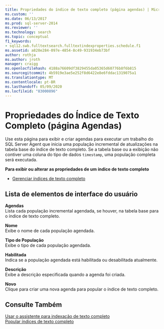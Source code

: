 ```yaml
---
title: Propriedades do índice de texto completo (página agendas) | Microsoft Docs
ms.custom: ''
ms.date: 06/13/2017
ms.prod: sql-server-2014
ms.reviewer: ''
ms.technology: search
ms.topic: conceptual
f1_keywords:
- sql12.swb.fulltextsearch.fulltextindexproperties.schedule.f1
ms.assetid: a828e284-097e-4854-8c49-931934eb73bf
author: rothja
ms.author: jroth
manager: craigg
ms.openlocfilehash: 4188a76609df3829455da05365d60776b8f6b815
ms.sourcegitcommit: 4b5919e3ae5e252f8d6422e8e6fddac1319075a1
ms.translationtype: MT
ms.contentlocale: pt-BR
ms.lasthandoff: 05/09/2020
ms.locfileid: "83000896"
---
```

# <a name="full-text-index-properties-schedules-page"></a>Propriedades do Índice de Texto Completo (página Agendas)
  Use esta página para exibir e criar agendas para executar um trabalho do SQL Server Agent que inicia uma população incremental de atualizações na tabela base do índice de texto completo. Se a tabela base ou a exibição não contiver uma coluna do tipo de dados `timestamp`, uma população completa será executada.  
  
 **Para exibir ou alterar as propriedades de um índice de texto completo**  
  
-   [Gerenciar índices de texto completo](../relational-databases/indexes/indexes.md)  
  
## <a name="uielement-list"></a>Lista de elementos de interface do usuário  
 **Agendas**  
 Lista cada população incremental agendada, se houver, na tabela base para o índice de texto completo.  
  
 **Nome**  
 Exibe o nome de cada população agendada.  
  
 **Tipo de População**  
 Exibe o tipo de cada população agendada.  
  
 **Habilitada**  
 Indica se a população agendada está habilitada ou desabilitada atualmente.  
  
 **Descrição**  
 Exibe a descrição especificada quando a agenda foi criada.  
  
 **Novo**  
 Clique para criar uma nova agenda para popular o índice de texto completo.  
  
## <a name="see-also"></a>Consulte Também  
 [Usar o assistente para indexação de texto completo](../relational-databases/search/use-the-full-text-indexing-wizard.md)   
 [Popular índices de texto completo](../relational-databases/search/populate-full-text-indexes.md)  
  
  
